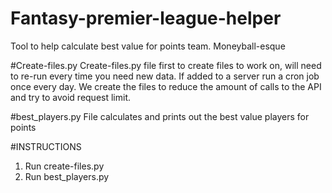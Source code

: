 # Fantasy-premier-league-helper
Tool to help calculate best value for points team. Moneyball-esque

#Create-files.py
Create-files.py file first to create files to work on, will need to re-run every time you need new data. If added to a server run a cron job once every day.
We create the files to reduce the amount of calls to the API and try to avoid request limit.

#best_players.py
File calculates and prints out the best value players for points

#INSTRUCTIONS
1. Run create-files.py
2. Run best_players.py
